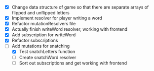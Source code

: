 - [x] Change data structure of game so that there are separate arrays of flipped and unflipped letters
- [x] Implement resolver for player writing a word
- [x] Refactor mutationResolvers file
- [x] Actually finish writeWord resolver, working with frontend
- [x] Add subscription for writeWord
- [x] Refactor subscriptions
- [ ] Add mutations for snatching
    - [x] Test snatchLetters function
    - [ ] Create snatchWord resolver
    - [ ] Sort out subscriptions and get working with frontend